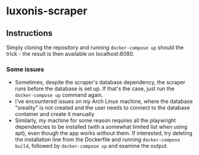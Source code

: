 # luxonis-scraper

## Instructions
Simply cloning the repository and running ``docker-compose up`` should the trick - the result is then available on localhost:8080.

### Some issues
- Sometimes, despite the scraper's database dependency, the scraper runs before the database is set up. If that's the case, just run the ``docker-compose up`` command again.
- I've encountered issues on my Arch Linux machine, where the database "sreality" is not created and the user needs to connect to the database container and create it manually
- Similarly, my machine for some reason requires all the playwright dependencies to be installed (with a somewhat limited list when using apt), even though the app works without them. If interested, try deleting the installation line from the Dockerfile and running ``docker-compose build``, followed by ``docker-compose up`` and examine the output.
